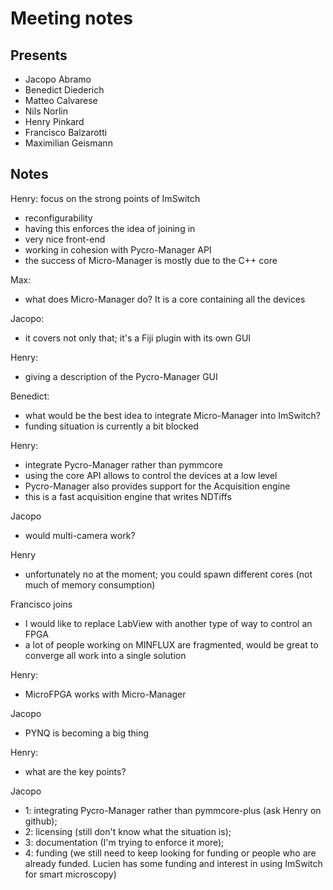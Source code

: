 # Meeting notes

## Presents
- Jacopo Abramo
- Benedict Diederich
- Matteo Calvarese
- Nils Norlin
- Henry Pinkard
- Francisco Balzarotti
- Maximilian Geismann

## Notes

Henry: focus on the strong points of ImSwitch
- reconfigurability
- having this enforces the idea of joining in
- very nice front-end
- working in cohesion with Pycro-Manager API
- the success of Micro-Manager is mostly due to the C++ core

Max:
- what does Micro-Manager do? It is a core containing all the devices

Jacopo:
- it covers not only that; it's a Fiji plugin with its own GUI

Henry:
- giving a description of the Pycro-Manager GUI

Benedict:
- what would be the best idea to integrate Micro-Manager into ImSwitch?
- funding situation is currently a bit blocked

Henry:
- integrate Pycro-Manager rather than pymmcore
- using the core API allows to control the devices at a low level
- Pycro-Manager also provides support for the Acquisition engine
- this is a fast acquisition engine that writes NDTiffs

Jacopo
- would multi-camera work?

Henry
- unfortunately no at the moment; you could spawn different cores (not much of memory consumption)

Francisco joins
- I would like to replace LabView with another type of way to control an FPGA
- a lot of people working on MINFLUX are fragmented, would be great to converge all work into a single solution

Henry:
- MicroFPGA works with Micro-Manager 

Jacopo
- PYNQ is becoming a big thing

Henry:
- what are the key points?

Jacopo
- 1: integrating Pycro-Manager rather than pymmcore-plus (ask Henry on github);
- 2: licensing (still don't know what the situation is);
- 3: documentation (I'm trying to enforce it more);
- 4: funding (we still need to keep looking for funding or people who are already funded. Lucien has some funding and interest in using ImSwitch for smart microscopy)
